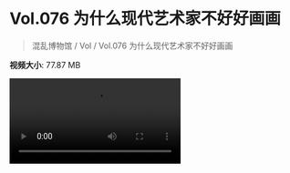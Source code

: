 # Vol.076 为什么现代艺术家不好好画画

> 混乱博物馆 / Vol / Vol.076 为什么现代艺术家不好好画画

**视频大小**: 77.87 MB

<div class="video"><video src="https://file.hsyhx.top/archive/混乱博物馆/Vol/076.mp4" controls preload>🤔 您的浏览器不支持 video 标签</video></div>